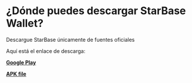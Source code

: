 # ¿Dónde puedes descargar StarBase Wallet?

Descargue StarBase únicamente de fuentes oficiales

Aquí está el enlace de descarga:

[**Google Play**](https://play.google.com/store/apps/details?id=io.horizontalsystems.bankwallet)

[**APK file**](https://github.com/horizontalsystems/StarBase-wallet-android/releases)

